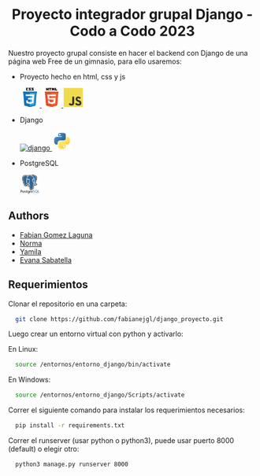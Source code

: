 <h1 align="center"> Proyecto integrador grupal Django - Codo a Codo 2023 </h1>
Nuestro proyecto grupal consiste en hacer el backend con Django de una página web Free de un gimnasio, para ello usaremos:

- Proyecto hecho en html, css y js <p align="left"> <a href="https://www.w3schools.com/css/" target="_blank" rel="noreferrer"> <img src="https://raw.githubusercontent.com/devicons/devicon/master/icons/css3/css3-original-wordmark.svg" alt="css3" width="40" height="40"/> </a> <a href="https://www.w3.org/html/" target="_blank" rel="noreferrer"> <img src="https://raw.githubusercontent.com/devicons/devicon/master/icons/html5/html5-original-wordmark.svg" alt="html5" width="40" height="40"/> </a> <a href="https://developer.mozilla.org/en-US/docs/Web/JavaScript" target="_blank" rel="noreferrer"> <img src="https://raw.githubusercontent.com/devicons/devicon/master/icons/javascript/javascript-original.svg" alt="javascript" width="40" height="40"/> </a></p>
- Django <p align="left"> <a href="https://www.djangoproject.com/" target="_blank" rel="noreferrer"> <img src="https://cdn.worldvectorlogo.com/logos/django.svg" alt="django" width="40" height="40"/> </a>  <a href="https://www.python.org" target="_blank" rel="noreferrer"> <img src="https://raw.githubusercontent.com/devicons/devicon/master/icons/python/python-original.svg" alt="python" width="40" height="40"/> </a> </p>
- PostgreSQL <p align ="left"> <a href="https://www.postgresql.org" target="_blank" rel="noreferrer"> <img src="https://raw.githubusercontent.com/devicons/devicon/master/icons/postgresql/postgresql-original-wordmark.svg" alt="postgresql" width="40" height="40"/> </a> </p>

## Authors
- [Fabian Gomez Laguna](https://www.github.com/fabianejgl)
- [Norma]()
- [Yamila]()
- [Evana Sabatella](https://github.com/EvanaSabatella1989)

## Requerimientos
Clonar el repositorio en una carpeta:
```bash
  git clone https://github.com/fabianejgl/django_proyecto.git
```
Luego crear un entorno virtual con python y activarlo:

En Linux:
```bash
  source /entornos/entorno_django/bin/activate
```
En Windows:
```bash
  source /entornos/entorno_django/Scripts/activate
```
Correr el siguiente comando para instalar los requerimientos necesarios:
```bash
  pip install -r requirements.txt
```
Correr el runserver (usar python o python3), puede usar puerto 8000 (default) o elegir otro:
```bash
  python3 manage.py runserver 8000
```
